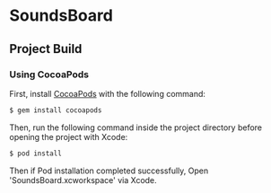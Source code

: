 # SoundsBoard

## Project Build

### Using CocoaPods

First, install [CocoaPods](http://cocoapods.org) with the following command:

```bash
$ gem install cocoapods
```

Then, run the following command inside the project directory before opening the project with Xcode:

```bash
$ pod install
```

Then if Pod installation completed successfully, Open 'SoundsBoard.xcworkspace' via Xcode.

